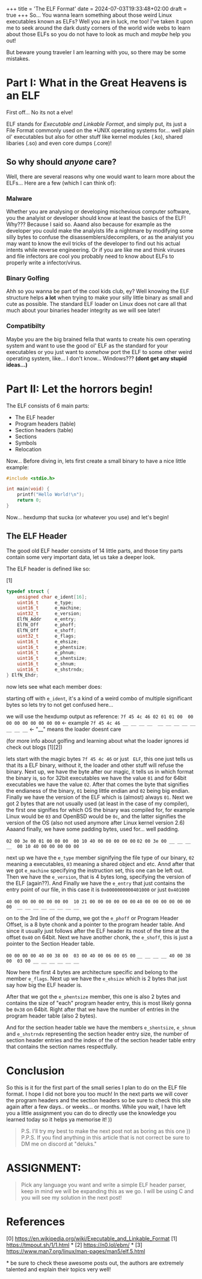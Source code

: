 +++
title = 'The ELF Format'
date = 2024-07-03T19:33:48+02:00
draft = true
+++
So... You wanna learn something about those weird Linux executables known as ELFs? Well you are in luck, me too!
I've taken it upon me to seek around the dark dusty corners of the world wide webs to learn about those ELFs so 
you do not have to look as much and *maybe* help you out! 

But beware young traveler I am learning with you, so there may be some mistakes.

# Part I: What in the Great Heavens is an ELF 

First off... No its not a elve! 

ELF stands for *Executable and Linkable Format*, and simply put, its just a File Format commonly used on the \*UNIX
operating systems for... well plain ol' executables but also for other stuff like kernel modules (.ko), shared libaries (.so)
and even core dumps (.core)!

## So why should *anyone* care?

Well, there are several reasons why one would want to learn more about the ELFs... Here are a few (which I can think of):

### Malware

Whether you are analysing or developing mischevious computer software, you the analyist or developer should know at least the 
basics of the ELF! Why??? Because I said so. Aaand also because for example as the developer you could make the analyists life 
a nightmare by modifying some silly bytes to confuse the disassemblers/decompilers, or as the analyist you may want to know the 
evil tricks of the developer to find out his actual intents while reverse engineering. Or if you are like me and think viruses and 
file infectors are cool you probably need to know about ELFs to properly write a infector/virus. 

### Binary Golfing

Ahh so you wanna be part of the cool kids club, ey? Well knowing the ELF structure helps **a lot** when trying to make your silly 
little binary as small and cute as possible. The standard ELF loader on Linux does not care all that much about your binaries 
header integrity as we will see later!

### Compatibilty

Maybe you are the big brained fella that wants to create his own operating system and want to use the good ol' ELF as the standard for 
your executables or you just want to *somehow* port the ELF to some other weird operating system, like... I don't know... Windows??? 
**(dont get any stupid ideas...)**

# Part II: Let the horrors begin!

The ELF consists of 6 main parts:

- The ELF header 
- Program headers (table) 
- Section headers (table)
- Sections
- Symbols 
- Relocation

Now... Before diving in, lets first create a small binary to have a nice little example:

```c 
#include <stdio.h>

int main(void) {
    printf("Hello World!\n");
    return 0;
}
```

Now... hexdump that sucka (or whatever you use) and let's begin!

## The ELF Header 

The good old ELF header consists of 14 little parts, and those tiny parts contain some very important data, let us take a deeper look.

The ELF header is defined like so:

\[1]
```c 
typedef struct {
    unsigned char e_ident[16];
    uint16_t      e_type;
    uint16_t      e_machine;
    uint32_t      e_version;
    ElfN_Addr     e_entry;
    ElfN_Off      e_phoff;
    ElfN_Off      e_shoff;
    uint32_t      e_flags;
    uint16_t      e_ehsize;
    uint16_t      e_phentsize;
    uint16_t      e_phnum;
    uint16_t      e_shentsize;
    uint16_t      e_shnum;
    uint16_t      e_shstrndx;
} ElfN_Ehdr;
```

now lets see what each member does:

starting off with `e_ident`, it's a kind of a weird combo of multiple
significant bytes so lets try to not get confused here...

we will use the hexdump output as reference:
`7f 45 4c 46 02 01 01 00  00 00 00 00 00 00 00 00` <- example
`7f 45 4c 46 __ __ __ __  __ __ __ __ __ __ __ __` <- "__" means the loader doesnt care

(for more info about golfing and learning about what the loader ignores id check out blogs \[1]\[2])

lets start with the magic bytes `7f 45 4c 46` or just ` ELF`, this one just 
tells us that its a ELF binary, without it, the loader and other stuff will 
refuse the binary. Next up, we have the byte after our magic, it tells us in 
which format the binary is, so for 32bit executables we have the value `01` and 
for 64bit executables we have the value `02`. After that comes the byte that signifies
the endianess of the binary, `01` being little endian and `02` being big endian. Finally
we have the version of the ELF which is (almost) always `01`.
Next we got 2 bytes that are not usually used (at least in the case of my compiler), the first one 
signifies for which OS the binary was compiled for, for example Linux would be `03` and OpenBSD would be `0c`,
and the latter signifies the version of the OS (also not used anymore after Linux kernel version 2.6)
Aaaand finally, we have some padding bytes, used for... well padding.

`02 00 3e 00 01 00 00 00  00 10 40 00 00 00 00 00`
`02 00 3e 00 __ __ __ __  00 10 40 00 00 00 00 00`

next up we have the `e_type` member signifying the file type of our binary, `02` meaning a executables, `03` meaning a shared object
and etc. Annd after that we got `e_machine` specifying the instruction set, this one can be left out. 
Then we have the `e_version`, that is 4 bytes long, specifying the version of the ELF (again??). And Finally
we have the `e_entry` that just contains the entry point of our file, in this case it is `0x0000000000401000` or just `0x401000`

`40 00 00 00 00 00 00 00  10 21 00 00 00 00 00 00`
`40 00 00 00 00 00 00 00  __ __ __ __ __ __ __ __`

on to the 3rd line of the dump, we got the `e_phoff` or Program Header Offset, is a 8 byte chonk 
and a pointer to the program header table. And since it usually just follows after the ELF header 
its most of the time at the offset `0x40` on 64bit. Next we have another chonk, the `e_shoff`, 
this is just a pointer to the Section Header table.

`00 00 00 00 40 00 38 00  03 00 40 00 06 00 05 00`
`__ __ __ __ 40 00 38 00  03 00 __ __ __ __ __ __`

Now here the first 4 bytes are architecture specific and belong to the member `e_flags`. Next up we have the `e_ehsize`
which is 2 bytes that just say how big the ELF header is. 

After that we got the `e_phentsize` member, this one is also 2 bytes and contains the size of "each" program header entry, 
this is most likely gonna be `0x38` on 64bit. Right after that we have the number of entries in the program header table (also 2 bytes). 

And for the section header table we have the members `e_shentsize`, `e_shnum` and `e_shstrndx` representing the section header 
entry size, the number of section header entries and the index of the of the section header table entry that contains the section 
names respectfully.

# Conclusion

So this is it for the first part of the small series I plan to do on the ELF file format. I hope I did not bore you 
too much! In the next parts we will cover the program headers and the section headers so be sure to check this site 
again after a few days.. or weeks... or months. While you wait, I have left you a little assignment you can do to 
directly use the knowledge you learned today so it helps ya memorise it! ))

> P.S. I'll try my best to make the next post not as boring as this one ))
> P.P.S. If you find anything in this article that is not correct be sure to DM me on discord at "deluks."

# ASSIGNMENT:

> Pick any language you want and write a simple ELF header parser, keep in mind we will be expanding this as we go.
> I will be using C and you will see my solution in the next post!

# References

\[0] https://en.wikipedia.org/wiki/Executable_and_Linkable_Format
\[1] https://tmpout.sh/1/1.html *
\[2] https://n0.lol/ebm/ *
\[3] https://www.man7.org/linux/man-pages/man5/elf.5.html

\* be sure to check these awesome posts out, the authors are extremely talented and explain their topics very well!

